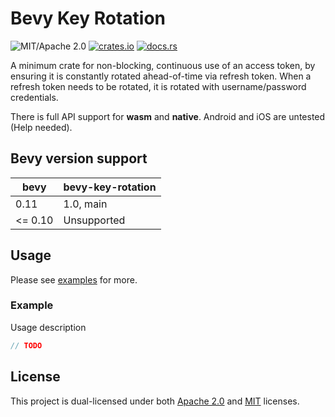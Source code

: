 # Bevy Key Rotation

![MIT/Apache 2.0](https://img.shields.io/badge/license-MIT%2FApache-blue.svg)
[![crates.io](https://img.shields.io/crates/v/bevy-key-rotation.svg)](https://crates.io/crates/bevy-key-rotation)
[![docs.rs](https://img.shields.io/docsrs/bevy-key-rotation)](https://docs.rs/bevy-key-rotation)

A minimum crate for non-blocking, continuous use of an access token, by ensuring it is constantly rotated ahead-of-time via refresh token. When a refresh token needs to be rotated, it is rotated with username/password credentials.

There is full API support for **wasm** and **native**. Android and iOS are untested (Help needed).

## Bevy version support

|bevy|bevy-key-rotation|
|---|---|
|0.11|1.0, main|
|<= 0.10|Unsupported|

## Usage

Please see [examples](examples/) for more.

### Example

Usage description

```rust
// TODO
```

## License

This project is dual-licensed under both [Apache 2.0](LICENSE-APACHE) and [MIT](LICENSE-MIT) licenses.
